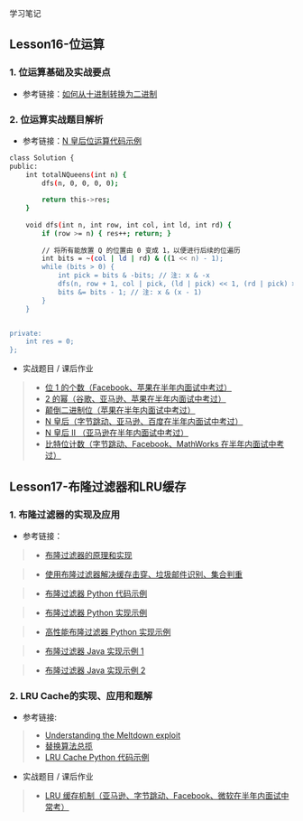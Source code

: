 学习笔记

## Lesson16-位运算

### 1. 位运算基础及实战要点
* 参考链接：[如何从十进制转换为二进制](https://zh.wikihow.com/%E4%BB%8E%E5%8D%81%E8%BF%9B%E5%88%B6%E8%BD%AC%E6%8D%A2%E4%B8%BA%E4%BA%8C%E8%BF%9B%E5%88%B6)


### 2. 位运算实战题目解析
* 参考链接：[N 皇后位运算代码示例](https://shimo.im/docs/YzWa5ZZrZPYWahK2/read)  
```bash
class Solution {
public:
    int totalNQueens(int n) {
        dfs(n, 0, 0, 0, 0);
        
        return this->res;
    }
    
    void dfs(int n, int row, int col, int ld, int rd) {
        if (row >= n) { res++; return; }
        
        // 将所有能放置 Q 的位置由 0 变成 1，以便进行后续的位遍历
        int bits = ~(col | ld | rd) & ((1 << n) - 1);
        while (bits > 0) {
            int pick = bits & -bits; // 注: x & -x
            dfs(n, row + 1, col | pick, (ld | pick) << 1, (rd | pick) >> 1);
            bits &= bits - 1; // 注: x & (x - 1)
        }
    }


private:
    int res = 0;
};
```

* 实战题目 / 课后作业  
> - [位 1 的个数（Facebook、苹果在半年内面试中考过）](https://leetcode-cn.com/problems/number-of-1-bits/)  
> - [2 的幂（谷歌、亚马逊、苹果在半年内面试中考过）](https://leetcode-cn.com/problems/power-of-two/)  
> - [颠倒二进制位（苹果在半年内面试中考过）](https://leetcode-cn.com/problems/reverse-bits/)  
> - [N 皇后（字节跳动、亚马逊、百度在半年内面试中考过）](https://leetcode-cn.com/problems/n-queens/description/)  
> - [N 皇后 II （亚马逊在半年内面试中考过）](https://leetcode-cn.com/problems/n-queens-ii/description/)  
> - [比特位计数（字节跳动、Facebook、MathWorks 在半年内面试中考过）](https://leetcode-cn.com/problems/counting-bits/description/)



## Lesson17-布隆过滤器和LRU缓存

### 1. 布隆过滤器的实现及应用
* 参考链接：  
> - [布隆过滤器的原理和实现](https://www.cnblogs.com/cpselvis/p/6265825.html)

> - [使用布隆过滤器解决缓存击穿、垃圾邮件识别、集合判重](https://blog.csdn.net/tianyaleixiaowu/article/details/74721877)

> - [布隆过滤器 Python 代码示例](https://shimo.im/docs/UITYMj1eK88JCJTH/read)

> - [布隆过滤器 Python 实现示例](https://www.geeksforgeeks.org/bloom-filters-introduction-and-python-implementation/)

> - [高性能布隆过滤器 Python 实现示例](https://github.com/jhgg/pybloof)

> - [布隆过滤器 Java 实现示例 1](https://github.com/lovasoa/bloomfilter/blob/master/src/main/java/BloomFilter.java)

> - [布隆过滤器 Java 实现示例 2](https://github.com/Baqend/Orestes-Bloomfilter)

### 2. LRU Cache的实现、应用和题解
* 参考链接:
> - [Understanding the Meltdown exploit](https://www.sqlpassion.at/archive/2018/01/06/understanding-the-meltdown-exploit-in-my-own-simple-words/)
> - [替换算法总揽](https://en.wikipedia.org/wiki/Cache_replacement_policies)
> - [LRU Cache Python 代码示例](https://shimo.im/docs/CoyPAyXooGcDuLQo/read)

* 实战题目 / 课后作业
> - [LRU 缓存机制（亚马逊、字节跳动、Facebook、微软在半年内面试中常考）](https://leetcode-cn.com/problems/lru-cache/#/)
